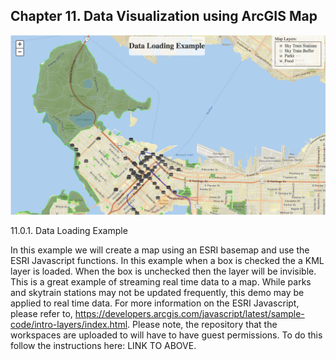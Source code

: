 Chapter 11. Data Visualization using ArcGIS Map
----------------------------------------------

![](./Images/11.0.1.DataLoading.png)

11.0.1. Data Loading Example

In this example we will create a map using an ESRI basemap and use the
ESRI Javascript functions. In this example when a box is checked the a
KML layer is loaded. When the box is unchecked then the layer will be
invisible. This is a great example of streaming real time data to a map.
While parks and skytrain stations may not be updated frequently, this
demo may be applied to real time data. For more information on the ESRI
Javascript, please refer to,
https://developers.arcgis.com/javascript/latest/sample-code/intro-layers/index.html.
Please note, the repository that the workspaces are uploaded to will
have to have guest permissions. To do this follow the instructions here:
LINK TO ABOVE.
